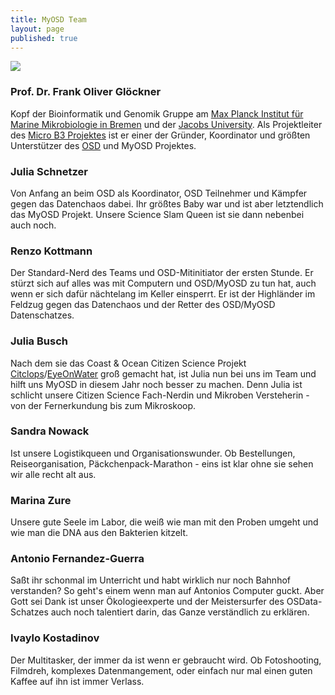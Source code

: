 ```yaml
---
title: MyOSD Team
layout: page
published: true
---
```





![]({{site.baseurl}}//assets/images/OSD_Team_2016.jpg)

### Prof. Dr. Frank Oliver Glöckner
Kopf der Bioinformatik und Genomik Gruppe am [Max Planck Institut für Marine Mikrobiologie in Bremen](http://www.microbial-genomics.de) und der [Jacobs University](http://www.jacobs-university.de). Als Projektleiter des [Micro B3 Projektes](https://www.microb3.eu) ist er einer der Gründer, Koordinator und größten Unterstützer des [OSD](http://www.oceansamplingday.org) und MyOSD Projektes. 

### Julia Schnetzer
Von Anfang an beim OSD als Koordinator, OSD Teilnehmer und Kämpfer gegen das Datenchaos dabei. Ihr größtes Baby war und ist aber letztendlich das MyOSD Projekt. Unsere Science Slam Queen ist sie dann nebenbei auch noch. 

### Renzo Kottmann
Der Standard-Nerd des Teams und OSD-Mitinitiator der ersten Stunde. Er stürzt sich auf alles was mit Computern und OSD/MyOSD zu tun hat, auch wenn er sich dafür nächtelang im Keller einsperrt. Er ist der Highländer im Feldzug gegen das Datenchaos und der Retter des OSD/MyOSD Datenschatzes.  

### Julia Busch
Nach dem sie das Coast & Ocean Citizen Science Projekt [Citclops](http://www.citclops.eu)/[EyeOnWater](http://eyeonwater.org/color/welcome.php) groß gemacht hat, ist Julia nun bei uns im Team und hilft uns MyOSD in diesem Jahr noch besser zu machen. Denn Julia ist schlicht unsere Citizen Science Fach-Nerdin und Mikroben Versteherin - von der Fernerkundung bis zum Mikroskoop.

### Sandra Nowack
Ist unsere Logistikqueen und Organisationswunder. Ob Bestellungen, Reiseorganisation, Päckchenpack-Marathon - eins ist klar ohne sie sehen wir alle recht alt aus.


### Marina Zure
Unsere gute Seele im Labor, die weiß wie man mit den Proben umgeht und wie man die DNA aus den Bakterien kitzelt.

### Antonio Fernandez-Guerra
Saßt ihr schonmal im Unterricht und habt wirklich nur noch Bahnhof verstanden? So geht's einem wenn man auf Antonios Computer guckt. Aber Gott sei Dank ist unser Ökologieexperte und der Meistersurfer des OSData-Schatzes auch noch talentiert darin, das Ganze verständlich zu erklären.

### Ivaylo Kostadinov
Der Multitasker, der immer da ist wenn er gebraucht wird. Ob Fotoshooting, Filmdreh, komplexes Datenmangement, oder einfach nur mal einen guten Kaffee auf ihn ist immer Verlass.
